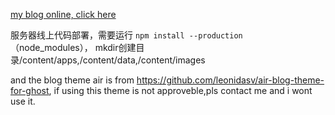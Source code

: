 [my blog online, click here](http://blog.yami.group/)

服务器线上代码部署，需要运行 `npm install --production` （node_modules），
mkdir创建目录/content/apps,/content/data,/content/images

and the blog theme air is from https://github.com/leonidasv/air-blog-theme-for-ghost,
if using this theme is not approveble,pls contact me and i wont use it.